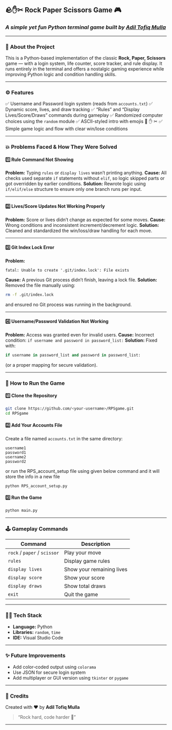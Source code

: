 
## 🪨✋✂ Rock Paper Scissors Game 🎮

### *A simple yet fun Python terminal game built by [Adil Tofiq Mulla](https://github.com/AdilTofiqMulla)*

---

### 🧠 **About the Project**

This is a Python-based implementation of the classic **Rock, Paper, Scissors** game — with a login system, life counter, score tracker, and rule display.
It runs entirely in the terminal and offers a nostalgic gaming experience while improving Python logic and condition handling skills.

---

### ⚙️ **Features**

✅ Username and Password login system (reads from `accounts.txt`)
✅ Dynamic score, lives, and draw tracking
✅ “Rules” and “Display Lives/Score/Draws” commands during gameplay
✅ Randomized computer choices using the `random` module
✅ ASCII-styled intro with emojis 🤘 ✋ ✂
✅ Simple game logic and flow with clear win/lose conditions

---

### 💥 **Problems Faced & How They Were Solved**

#### 1️⃣ **Rule Command Not Showing**

**Problem:** Typing `rules` or `display lives` wasn’t printing anything.
**Cause:** All checks used separate `if` statements without `elif`, so logic skipped parts or got overridden by earlier conditions.
**Solution:** Rewrote logic using `if/elif/else` structure to ensure only one branch runs per input.

---

#### 2️⃣ **Lives/Score Updates Not Working Properly**

**Problem:** Score or lives didn’t change as expected for some moves.
**Cause:** Wrong conditions and inconsistent increment/decrement logic.
**Solution:** Cleaned and standardized the win/loss/draw handling for each move.

---

#### 3️⃣ **Git Index Lock Error**

**Problem:**

```
fatal: Unable to create '.git/index.lock': File exists
```

**Cause:** A previous Git process didn’t finish, leaving a lock file.
**Solution:** Removed the file manually using:

```bash
rm -f .git/index.lock
```

and ensured no Git process was running in the background.

---

#### 4️⃣ **Username/Password Validation Not Working**

**Problem:** Access was granted even for invalid users.
**Cause:** Incorrect condition: `if username and password in password_list:`
**Solution:** Fixed with:

```python
if username in password_list and password in password_list:
```

(or a proper mapping for secure validation).

---

### 🧩 **How to Run the Game**

#### **1️⃣ Clone the Repository**

```bash
git clone https://github.com/<your-username>/RPSgame.git
cd RPSgame
```

#### **2️⃣ Add Your Accounts File**

Create a file named `accounts.txt` in the same directory:

```
username1
password1
username2
password2
```
or  run the RPS_account_setup file using given below command and it will store the info in a new file
```
python RPS_account_setup.py
```

#### **3️⃣ Run the Game**

```bash
python main.py
```

---

### 🕹️ **Gameplay Commands**

| Command                      | Description               |
| ---------------------------- | ------------------------- |
| `rock` / `paper` / `scissor` | Play your move            |
| `rules`                      | Display game rules        |
| `display lives`              | Show your remaining lives |
| `display score`              | Show your score           |
| `display draws`              | Show total draws          |
| `exit`                       | Quit the game             |

---

### 🧑‍💻 **Tech Stack**

* **Language:** Python
* **Libraries:** `random`, `time`
* **IDE:** Visual Studio Code

---

### ✨ **Future Improvements**

* Add color-coded output using `colorama`
* Use JSON for secure login system
* Add multiplayer or GUI version using `tkinter` or `pygame`

---

### 🏁 **Credits**

Created with ❤️ by **Adil Tofiq Mulla**

> “Rock hard, code harder 🤘”

---
